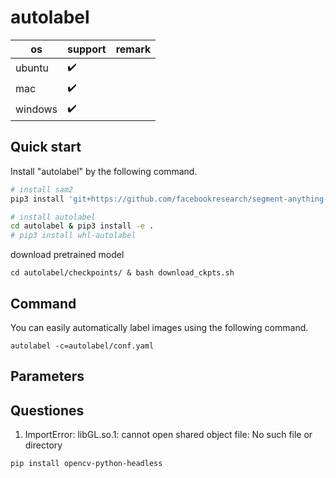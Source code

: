 # autolabel

<!-- [![Documentation Status](https://readthedocs.org/projects/cyber-record/badge/?version=latest)](https://cyber-record.readthedocs.io/en/latest/?badge=latest)

**[autolabel](https://cyber-record.readthedocs.io/en/latest/)** is a cyber record file offline parse tool. You can use `autolabel` to read messages from record file, or write messages to the record file. -->

| os      | support                 | remark |
|---------|-------------------------|--------|
| ubuntu  | :heavy_check_mark:      |        |
| mac     | :heavy_check_mark:      |        |
| windows | :heavy_check_mark:      |        |


## Quick start
Install "autolabel" by the following command.
```sh
# install sam2
pip3 install 'git+https://github.com/facebookresearch/segment-anything-2.git'

# install autolabel
cd autolabel & pip3 install -e .
# pip3 install whl-autolabel
```

download pretrained model
```
cd autolabel/checkpoints/ & bash download_ckpts.sh
```

## Command
You can easily automatically label images using the following command.

```
autolabel -c=autolabel/conf.yaml
```

## Parameters

## Questiones

1. ImportError: libGL.so.1: cannot open shared object file: No such file or directory

```
pip install opencv-python-headless
```
